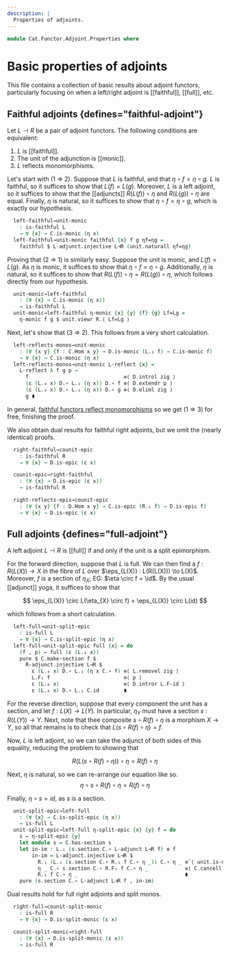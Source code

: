 ```yaml
---
description: |
  Properties of adjoints.
---
```

<!--
```agda
open import Cat.Functor.Properties
open import Cat.Functor.Adjoint
open import Cat.Functor.Compose
open import Cat.Prelude

import Cat.Functor.Reasoning
import Cat.Natural.Reasoning
import Cat.Reasoning
```
-->
```agda
module Cat.Functor.Adjoint.Properties where
```

# Basic properties of adjoints

This file contains a collection of basic results about adjoint functors,
particularly focusing on when a left/right adjoint is [[faithful]], [[full]],
etc.

<!--
```agda
module _
  {oc ℓc od ℓd}
  {C : Precategory oc ℓc}
  {D : Precategory od ℓd}
  {L : Functor C D} {R : Functor D C}
  (L⊣R : L ⊣ R)
  where
  private
    module C = Cat.Reasoning C
    module D = Cat.Reasoning D
    module L = Cat.Functor.Reasoning L
    module R = Cat.Functor.Reasoning R
    open _⊣_ L⊣R
```
-->

## Faithful adjoints {defines="faithful-adjoint"}

Let $L \dashv R$ be a pair of adjoint functors. The following conditions
are equivalent:

1. $L$ is [[faithful]].
2. The unit of the adjunction is [[monic]].
3. $L$ reflects monomorphisms.

Let's start with (1 ⇒ 2). Suppose that $L$ is faithful, and that
$\eta \circ f = \eta \circ g$. $L$ is faithful, so it suffices to
show that $L(f) = L(g)$. Moreover, $L$ is a left adjoint, so it suffices
to show that the [[adjuncts]] $R(L(f)) \circ \eta$ and $R(L(g)) \circ \eta$
are equal. Finally, $\eta$ is natural, so it suffices to show that
$\eta \circ f = \eta \circ g$, which is exactly our hypothesis.

```agda
  left-faithful→unit-monic
    : is-faithful L
    → ∀ {x} → C.is-monic (η x)
  left-faithful→unit-monic faithful {x} f g ηf=ηg =
    faithful $ L-adjunct.injective L⊣R (unit.naturall ηf=ηg)
```

Proving that (2 ⇒ 1) is similarly easy. Suppose the unit is monic, and
$L(f) = L(g)$. As $\eta$ is monic, it suffices to show that
$\eta \circ f = \eta \circ g$. Additionally, $\eta$ is natural, so it
suffices to show that $R(L(f)) \circ \eta = R(L(g)) \circ \eta$, which
follows directly from our hypothesis.

```agda
  unit-monic→left-faithful
    : (∀ {x} → C.is-monic (η x))
    → is-faithful L
  unit-monic→left-faithful η-monic {x} {y} {f} {g} Lf=Lg =
    η-monic f g $ unit.viewr R.⟨ Lf=Lg ⟩
```

Next, let's show that (3 ⇒ 2). This follows from a very short calculation.

```agda
  left-reflects-monos→unit-monic
    : (∀ {x y} {f : C.Hom x y} → D.is-monic (L.₁ f) → C.is-monic f)
    → ∀ {x} → C.is-monic (η x)
  left-reflects-monos→unit-monic L-reflect {x} =
    L-reflect λ f g p →
      f                               ≡⟨ D.introl zig ⟩
      (ε (L.₀ x) D.∘ L.₁ (η x)) D.∘ f ≡⟨ D.extendr p ⟩
      (ε (L.₀ x) D.∘ L.₁ (η x)) D.∘ g ≡⟨ D.eliml zig ⟩
      g ∎
```

In general, [faithful functors reflect monomorphisms] so we get (1 ⇒ 3)
for free, finishing the proof.

[faithful functors reflect monomorphisms]: Cat.Functor.Morphism.html#faithful-functors

We also obtain dual results for faithful right adjoints, but we
omit the (nearly identical) proofs.

```agda
  right-faithful→counit-epic
    : is-faithful R
    → ∀ {x} → D.is-epic (ε x)

  counit-epic→right-faithful
    : (∀ {x} → D.is-epic (ε x))
    → is-faithful R

  right-reflects-epis→counit-epic
    : (∀ {x y} {f : D.Hom x y} → C.is-epic (R.₁ f) → D.is-epic f)
    → ∀ {x} → D.is-epic (ε x)
```

<!--
```agda
  right-faithful→counit-epic faithful {x} f g fε=gε =
    faithful $ R-adjunct.injective L⊣R $ counit.naturalr fε=gε

  counit-epic→right-faithful ε-epic {x} {y} {f} {g} Rf=Rg =
    ε-epic f g $ counit.viewl L.⟨ Rf=Rg ⟩

  right-reflects-epis→counit-epic R-reflect {x} =
    R-reflect λ f g p →
      C.intror zag ·· C.extendl p ·· C.elimr zag
```
-->

## Full adjoints {defines="full-adjoint"}

A left adjoint $L \dashv R$ is [[full]] if and only if the unit is a
split epimorphism.

For the forward direction, suppose that $L$ is full. We can then find
a $f : R(L(X)) \to X$ in the fibre of $L$ over $\eps_{L(X)} : L(R(L(X))) \to L(X)$.
Moreover, $f$ is a section of $\eta_{X}$; EG: $\eta \circ f = \id$.
By the usual [[adjunct]] yoga, it suffices to show that

$$
\eps_{L(X)} \circ L(\eta_{X} \circ f) = \eps_{L(X)} \circ L(id)
$$

which follows from a short calculation.

```agda
  left-full→unit-split-epic
    : is-full L
    → ∀ {x} → C.is-split-epic (η x)
  left-full→unit-split-epic full {x} = do
    (f , p) ← full (ε (L.₀ x))
    pure $ C.make-section f $
      R-adjunct.injective L⊣R $
        ε (L.₀ x) D.∘ L.₁ (η x C.∘ f) ≡⟨ L.removel zig ⟩
        L.F₁ f                        ≡⟨ p ⟩
        ε (L.₀ x)                     ≡⟨ D.intror L.F-id ⟩
        ε (L.₀ x) D.∘ L.₁ C.id        ∎
```

For the reverse direction, suppose that every component
the unit has a section, and let $f : L(X) \to L(Y)$. In particular,
$\eta_{Y}$ must have a section $s : R(L(Y)) \to Y$. Next, note that
thee composite $s \circ R(f) \circ \eta$ is a morphism $X \to Y$, so
all that remains is to check that $L(s \circ R(f) \circ \eta) = f$.

Now, $L$ is left adjoint, so we can take the adjunct of both sides
of this equality, reducing the problem to showing that

$$
R(L(s \circ R(f) \circ \eta)) \circ \eta = R(f) \circ \eta
$$

Next, $\eta$ is natural, so we can re-arrange our equation like so.
$$
\eta \circ s \circ R(f) \circ \eta = R(f) \circ \eta
$$

Finally, $\eta \circ s = id$, as $s$ is a section.

```agda
  unit-split-epic→left-full
    : (∀ {x} → C.is-split-epic (η x))
    → is-full L
  unit-split-epic→left-full η-split-epic {x} {y} f = do
    s ← η-split-epic {y}
    let module s = C.has-section s
    let in-im : L.₁ (s.section C.∘ L-adjunct L⊣R f) ≡ f
        in-im = L-adjunct.injective L⊣R $
          R.₁ (L.₁ (s.section C.∘ R.₁ f C.∘ η _)) C.∘ η _ ≡˘⟨ unit.is-natural _ _ _ ⟩
          η _ C.∘ s.section C.∘ R.F₁ f C.∘ η _            ≡⟨ C.cancell s.is-section ⟩
          R.₁ f C.∘ η _                                   ∎
    pure (s.section C.∘ L-adjunct L⊣R f , in-im)
```

Dual results hold for full right adjoints and split monos.

```agda
  right-full→counit-split-monic
    : is-full R
    → ∀ {x} → D.is-split-monic (ε x)

  counit-split-monic→right-full
    : (∀ {x} → D.is-split-monic (ε x))
    → is-full R
```

<!--
```agda
  right-full→counit-split-monic full {x} = do
    (f , p) ← full (η (R.₀ x))
    pure $ D.make-retract f $
      L-adjunct.injective L⊣R $
        R.₁ (f D.∘ ε x) C.∘ η (R.₀ x) ≡⟨ R.remover zag ⟩
        R.F₁ f                        ≡⟨ p ⟩
        η (R.₀ x)                     ≡⟨ C.introl R.F-id ⟩
        R.₁ D.id C.∘ η (R.F₀ x)       ∎

  counit-split-monic→right-full ε-split-monic {x} {y} f = do
    r ← ε-split-monic {x}
    let module r = D.has-retract r
    pure $
      R-adjunct L⊣R f D.∘ r.retract ,
      R-adjunct.injective L⊣R (counit.is-natural _ _ _ ∙ D.cancelr r.is-retract)
```
-->
